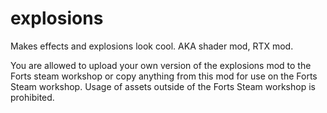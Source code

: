 # explosions
Makes effects and explosions look cool. AKA shader mod, RTX mod.

You are allowed to upload your own version of the explosions mod to the Forts steam workshop or copy anything from this mod for use on the Forts Steam workshop.
Usage of assets outside of the Forts Steam workshop is prohibited.
